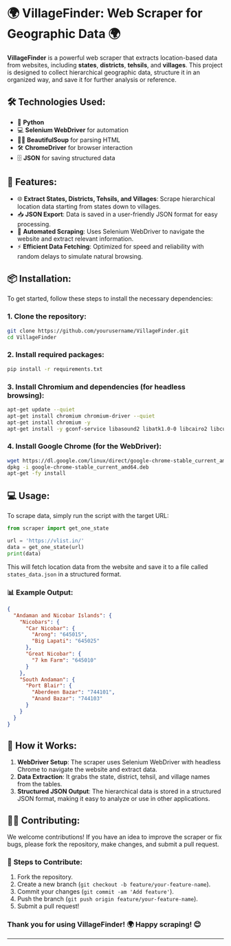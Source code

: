 # 🌍 **VillageFinder: Web Scraper for Geographic Data** 🌍

**VillageFinder** is a powerful web scraper that extracts location-based data from websites, including **states**, **districts**, **tehsils**, and **villages**. This project is designed to collect hierarchical geographic data, structure it in an organized way, and save it for further analysis or reference.

## 🛠️ **Technologies Used:**
- 🐍 **Python**
- 💻 **Selenium WebDriver** for automation
- 🧑‍💻 **BeautifulSoup** for parsing HTML
- 🛠️ **ChromeDriver** for browser interaction
- 🗄️ **JSON** for saving structured data

## 🚀 **Features:**
- 🌐 **Extract States, Districts, Tehsils, and Villages**: Scrape hierarchical location data starting from states down to villages.
- 📥 **JSON Export**: Data is saved in a user-friendly JSON format for easy processing.
- 🤖 **Automated Scraping**: Uses Selenium WebDriver to navigate the website and extract relevant information.
- ⚡ **Efficient Data Fetching**: Optimized for speed and reliability with random delays to simulate natural browsing.

## 📦 **Installation:**
To get started, follow these steps to install the necessary dependencies:

### 1. Clone the repository:
```bash
git clone https://github.com/yourusername/VillageFinder.git
cd VillageFinder
```

### 2. Install required packages:
```bash
pip install -r requirements.txt
```

### 3. Install Chromium and dependencies (for headless browsing):
```bash
apt-get update --quiet
apt-get install chromium chromium-driver --quiet
apt-get install chromium -y
apt-get install -y gconf-service libasound2 libatk1.0-0 libcairo2 libcups2 libfontconfig1 libgdk-pixbuf2.0-0 libgtk-3-0 libnspr4 libpango-1.0-0 libxss1 fonts-liberation libappindicator1 libnss3 lsb-release xdg-utils
```

### 4. Install Google Chrome (for the WebDriver):
```bash
wget https://dl.google.com/linux/direct/google-chrome-stable_current_amd64.deb
dpkg -i google-chrome-stable_current_amd64.deb
apt-get -fy install
```

## 💻 **Usage:**

To scrape data, simply run the script with the target URL:

```python
from scraper import get_one_state

url = 'https://vlist.in/'
data = get_one_state(url)
print(data)
```

This will fetch location data from the website and save it to a file called `states_data.json` in a structured format.

### 📊 **Example Output:**
```json
{
  "Andaman and Nicobar Islands": {
    "Nicobars": {
      "Car Nicobar": {
        "Arong": "645015",
        "Big Lapati": "645025"
      },
      "Great Nicobar": {
        "7 km Farm": "645010"
      }
    },
    "South Andaman": {
      "Port Blair": {
        "Aberdeen Bazar": "744101",
        "Anand Bazar": "744103"
      }
    }
  }
}
```

## 🤖 **How it Works:**

1. **WebDriver Setup**: The scraper uses Selenium WebDriver with headless Chrome to navigate the website and extract data.
2. **Data Extraction**: It grabs the state, district, tehsil, and village names from the tables.
3. **Structured JSON Output**: The hierarchical data is stored in a structured JSON format, making it easy to analyze or use in other applications.

## 🧑‍💻 **Contributing:**

We welcome contributions! If you have an idea to improve the scraper or fix bugs, please fork the repository, make changes, and submit a pull request.

### 📝 **Steps to Contribute**:
1. Fork the repository.
2. Create a new branch (`git checkout -b feature/your-feature-name`).
3. Commit your changes (`git commit -am 'Add feature'`).
4. Push the branch (`git push origin feature/your-feature-name`).
5. Submit a pull request!

### Thank you for using **VillageFinder**! 🌍 Happy scraping! 😊

--- 

